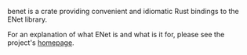 benet is a crate providing convenient and idiomatic Rust bindings to the ENet library.

For an explanation of what ENet is and what is it for, please see the project's [homepage](http://enet.bespin.org).
